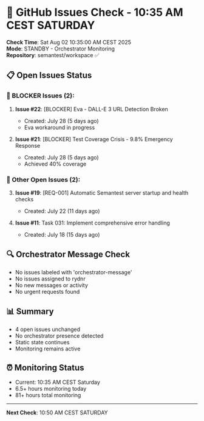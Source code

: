 # 🐙 GitHub Issues Check - 10:35 AM CEST SATURDAY

**Check Time**: Sat Aug 02 10:35:00 AM CEST 2025  
**Mode**: STANDBY - Orchestrator Monitoring  
**Repository**: semantest/workspace ✅

## 📋 Open Issues Status

### 🚨 BLOCKER Issues (2):
1. **Issue #22**: [BLOCKER] Eva - DALL-E 3 URL Detection Broken
   - Created: July 28 (5 days ago)
   - Eva workaround in progress
   
2. **Issue #21**: [BLOCKER] Test Coverage Crisis - 9.8% Emergency Response  
   - Created: July 28 (5 days ago)
   - Achieved 40% coverage

### 📌 Other Open Issues (2):
3. **Issue #19**: [REQ-001] Automatic Semantest server startup and health checks
   - Created: July 22 (11 days ago)
   
4. **Issue #11**: Task 031: Implement comprehensive error handling
   - Created: July 18 (15 days ago)

## 🔍 Orchestrator Message Check
- No issues labeled with 'orchestrator-message'
- No issues assigned to rydnr
- No new messages or activity
- No urgent requests found

## 📊 Summary
- 4 open issues unchanged
- No orchestrator presence detected
- Static state continues
- Monitoring remains active

## ⏰ Monitoring Status
- Current: 10:35 AM CEST Saturday
- 6.5+ hours monitoring today
- 81+ hours total monitoring

---

**Next Check**: 10:50 AM CEST SATURDAY